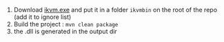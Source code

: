 1. Download [ikvm.exe](https://netcologne.dl.sourceforge.net/project/ikvm/ikvm/7.2.4630.5/ikvmbin-7.2.4630.5.zip) and put it in a folder `ikvmbin` on the root of the repo (add it to ignore list)
2. Build the project : `mvn clean package`
3. the .dll is generated in the output dir